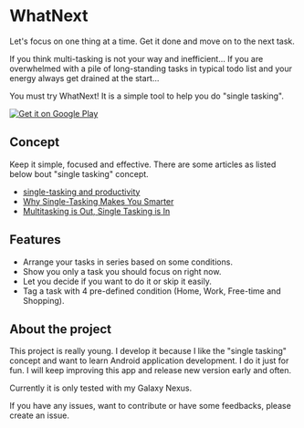 WhatNext
========

Let's focus on one thing at a time. Get it done and move on to the next task.

If you think multi-tasking is not your way and inefficient...
If you are overwhelmed with a pile of long-standing tasks in typical todo list and your energy always get drained at the start...

You must try WhatNext!  It is a simple tool to help you do "single tasking".

[![Get it on Google Play](https://developer.android.com/images/brand/en_generic_rgb_wo_45.png)](https://play.google.com/store/apps/details?id=net.teerapap.whatnext)

## Concept

Keep it simple, focused and effective. There are some articles as listed below bout "single tasking" concept.

* [single-tasking and productivity](http://focusmanifesto.com/single-tasking/)
* [Why Single-Tasking Makes You Smarter](http://www.forbes.com/sites/nextavenue/2013/05/08/why-single-tasking-makes-you-smarter/)
* [Multitasking is Out, Single Tasking is In](http://www.huffingtonpost.com/dr-jim-taylor/single-tasking_b_845809.html)

## Features

* Arrange your tasks in series based on some conditions.
* Show you only a task you should focus on right now.
* Let you decide if you want to do it or skip it easily.
* Tag a task with 4 pre-defined condition (Home, Work, Free-time and Shopping).

## About the project

This project is really young. I develop it because I like the "single tasking" concept and want to learn Android application development. I do it just for fun. I will keep improving this app and release new version early and often.

Currently it is only tested with my Galaxy Nexus.

If you have any issues, want to contribute or have some feedbacks, please create an issue.
